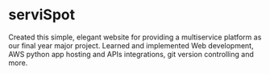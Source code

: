 # serviSpot
Created this simple, elegant website for providing a multiservice platform as our final year major project. Learned and implemented Web development, AWS python app hosting and APIs integrations, git version controlling and more.
